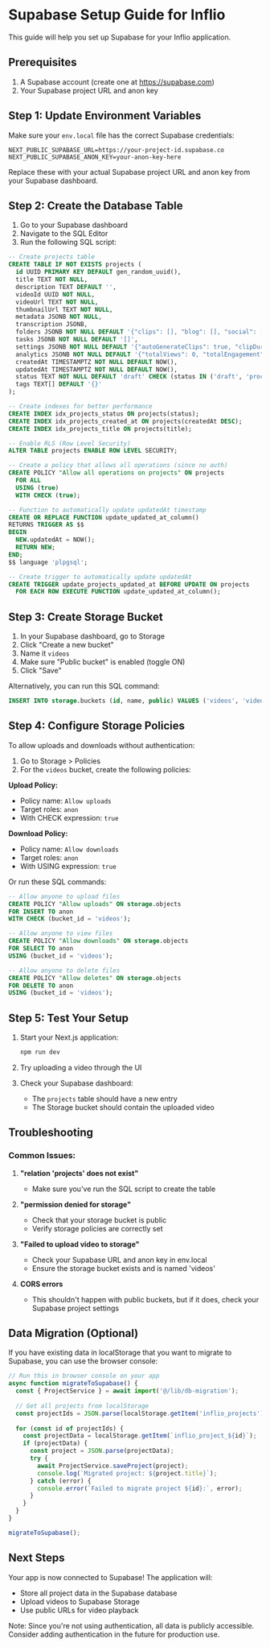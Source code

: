 # Supabase Setup Guide for Inflio

This guide will help you set up Supabase for your Inflio application.

## Prerequisites

1. A Supabase account (create one at https://supabase.com)
2. Your Supabase project URL and anon key

## Step 1: Update Environment Variables

Make sure your `env.local` file has the correct Supabase credentials:

```env
NEXT_PUBLIC_SUPABASE_URL=https://your-project-id.supabase.co
NEXT_PUBLIC_SUPABASE_ANON_KEY=your-anon-key-here
```

Replace these with your actual Supabase project URL and anon key from your Supabase dashboard.

## Step 2: Create the Database Table

1. Go to your Supabase dashboard
2. Navigate to the SQL Editor
3. Run the following SQL script:

```sql
-- Create projects table
CREATE TABLE IF NOT EXISTS projects (
  id UUID PRIMARY KEY DEFAULT gen_random_uuid(),
  title TEXT NOT NULL,
  description TEXT DEFAULT '',
  videoId UUID NOT NULL,
  videoUrl TEXT NOT NULL,
  thumbnailUrl TEXT NOT NULL,
  metadata JSONB NOT NULL,
  transcription JSONB,
  folders JSONB NOT NULL DEFAULT '{"clips": [], "blog": [], "social": [], "podcast": []}',
  tasks JSONB NOT NULL DEFAULT '[]',
  settings JSONB NOT NULL DEFAULT '{"autoGenerateClips": true, "clipDuration": 60, "blogStyle": "professional", "socialPlatforms": ["twitter", "linkedin", "youtube-short"], "language": "en"}',
  analytics JSONB NOT NULL DEFAULT '{"totalViews": 0, "totalEngagement": 0, "bestPerformingContent": ""}',
  createdAt TIMESTAMPTZ NOT NULL DEFAULT NOW(),
  updatedAt TIMESTAMPTZ NOT NULL DEFAULT NOW(),
  status TEXT NOT NULL DEFAULT 'draft' CHECK (status IN ('draft', 'processing', 'ready', 'published')),
  tags TEXT[] DEFAULT '{}'
);

-- Create indexes for better performance
CREATE INDEX idx_projects_status ON projects(status);
CREATE INDEX idx_projects_created_at ON projects(createdAt DESC);
CREATE INDEX idx_projects_title ON projects(title);

-- Enable RLS (Row Level Security)
ALTER TABLE projects ENABLE ROW LEVEL SECURITY;

-- Create a policy that allows all operations (since no auth)
CREATE POLICY "Allow all operations on projects" ON projects
  FOR ALL
  USING (true)
  WITH CHECK (true);

-- Function to automatically update updatedAt timestamp
CREATE OR REPLACE FUNCTION update_updated_at_column()
RETURNS TRIGGER AS $$
BEGIN
  NEW.updatedAt = NOW();
  RETURN NEW;
END;
$$ language 'plpgsql';

-- Create trigger to automatically update updatedAt
CREATE TRIGGER update_projects_updated_at BEFORE UPDATE ON projects
  FOR EACH ROW EXECUTE FUNCTION update_updated_at_column();
```

## Step 3: Create Storage Bucket

1. In your Supabase dashboard, go to Storage
2. Click "Create a new bucket"
3. Name it `videos`
4. Make sure "Public bucket" is enabled (toggle ON)
5. Click "Save"

Alternatively, you can run this SQL command:

```sql
INSERT INTO storage.buckets (id, name, public) VALUES ('videos', 'videos', true);
```

## Step 4: Configure Storage Policies

To allow uploads and downloads without authentication:

1. Go to Storage > Policies
2. For the `videos` bucket, create the following policies:

**Upload Policy:**
- Policy name: `Allow uploads`
- Target roles: `anon`
- With CHECK expression: `true`

**Download Policy:**
- Policy name: `Allow downloads`
- Target roles: `anon`
- With USING expression: `true`

Or run these SQL commands:

```sql
-- Allow anyone to upload files
CREATE POLICY "Allow uploads" ON storage.objects
FOR INSERT TO anon
WITH CHECK (bucket_id = 'videos');

-- Allow anyone to view files
CREATE POLICY "Allow downloads" ON storage.objects
FOR SELECT TO anon
USING (bucket_id = 'videos');

-- Allow anyone to delete files
CREATE POLICY "Allow deletes" ON storage.objects
FOR DELETE TO anon
USING (bucket_id = 'videos');
```

## Step 5: Test Your Setup

1. Start your Next.js application:
   ```bash
   npm run dev
   ```

2. Try uploading a video through the UI
3. Check your Supabase dashboard:
   - The `projects` table should have a new entry
   - The Storage bucket should contain the uploaded video

## Troubleshooting

### Common Issues:

1. **"relation 'projects' does not exist"**
   - Make sure you've run the SQL script to create the table

2. **"permission denied for storage"**
   - Check that your storage bucket is public
   - Verify storage policies are correctly set

3. **"Failed to upload video to storage"**
   - Check your Supabase URL and anon key in env.local
   - Ensure the storage bucket exists and is named 'videos'

4. **CORS errors**
   - This shouldn't happen with public buckets, but if it does, check your Supabase project settings

## Data Migration (Optional)

If you have existing data in localStorage that you want to migrate to Supabase, you can use the browser console:

```javascript
// Run this in browser console on your app
async function migrateToSupabase() {
  const { ProjectService } = await import('@/lib/db-migration');
  
  // Get all projects from localStorage
  const projectIds = JSON.parse(localStorage.getItem('inflio_projects') || '[]');
  
  for (const id of projectIds) {
    const projectData = localStorage.getItem(`inflio_project_${id}`);
    if (projectData) {
      const project = JSON.parse(projectData);
      try {
        await ProjectService.saveProject(project);
        console.log(`Migrated project: ${project.title}`);
      } catch (error) {
        console.error(`Failed to migrate project ${id}:`, error);
      }
    }
  }
}

migrateToSupabase();
```

## Next Steps

Your app is now connected to Supabase! The application will:
- Store all project data in the Supabase database
- Upload videos to Supabase Storage
- Use public URLs for video playback

Note: Since you're not using authentication, all data is publicly accessible. Consider adding authentication in the future for production use. 